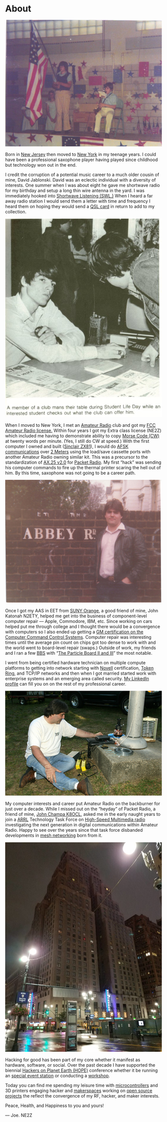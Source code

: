 # About

![My First Solo – Guess the Song](/blog/assets/school-1024x825.jpg)

Born in [New Jersey](http://weirdnj.com/) then moved to [New York](http://www.weirdus.com/states/new_york/index.php) in my teenage years. I could have been a professional saxophone player having played since childhood but technology won out in the end.

I credit the corruption of a potential music career to a much older cousin of mine, David Jablonski. David was an eclectic individual with a diversity of interests. One summer when I was about eight he gave me shortwave radio for my birthday and setup a long thin wire antenna in the yard. I was immediately hooked into [Shortwave Listening (SWL.)](https://en.wikipedia.org/wiki/Shortwave_listening) When I heard a far away radio station I would send them a letter with time and frequency I heard them on hoping they would send a [QSL card](https://en.wikipedia.org/wiki/QSL_card) in return to add to my collection.

![The kit as used for AFSK circa 1983](/assets/1983.jpg)

When I moved to New York, I met an [Amateur Radio](http://www.arrl.org/what-is-ham-radio) club and got my [FCC Amateur Radio license.](https://www.fcc.gov/wireless/bureau-divisions/mobility-division/amateur-radio-service) Within four years I got my Extra class license (NE2Z) which included me having to demonstrate ability to copy [Morse Code (CW)](https://en.wikipedia.org/wiki/Morse_code) at twenty words per minute. (Yes, I still do CW at speed.) With the first computer I owned and built ([Sinclair ZX81](https://en.wikipedia.org/wiki/ZX81)), I would do [AFSK communications](https://en.wikipedia.org/wiki/Frequency-shift_keying#Audio_FSK) over [2 Meters](https://en.wikipedia.org/wiki/2-meter_band) using the load/save cassette ports with another Amateur Radio owning similar kit. This was a precursor to the standardization of [AX.25 v2.0](https://en.wikipedia.org/wiki/AX.25) for [Packet Radio](https://en.wikipedia.org/wiki/Packet_radio). My first “hack” was sending his computer commands to fire up the thermal printer scaring the hell out of him. By this time, saxophone was not going to be a career path.

![Should I have brought my saxophone? EMI nearby.](/assets/abbeyroad_joec-1-1024x801.png)

Once I got my AAS in EET from [SUNY Orange](https://sunyorange.edu/), a good friend of mine, John Katonah N2ETY, helped me get into the business of component-level computer repair — Apple, Commodore, IBM, etc. Since working on cars helped put me through college and I thought there would be a convergence with computers so I also ended up getting a [GM certification on the Computer Command Control Systems](https://www.gmheritagecenter.com/docs/gm-heritage-archive/historical-brochures/Innovation_and_Technology/GM-Introduces-CCC.pdf). Computer repair was interesting times until the average pin count on chips got too dense to work with and the world went to board-level repair (swaps.) Outside of work, my friends and I ran a few [BBS](https://en.wikipedia.org/wiki/Bulletin_board_system) with “[The Particle Board II and III](http://bbslist.textfiles.com/914/)” the most notable.

I went from being certified hardware technician on multiple compute platforms to getting into network starting with [Novell](https://en.wikipedia.org/wiki/NetWare) certification, [Token Ring](https://en.wikipedia.org/wiki/Token_ring), and TCP/IP networks and then when I got married started work with enterprise systems and an emerging area called security. [My LinkedIn profile](https://www.linkedin.com/in/cupano/) can fill you on on the rest of my professional career.

![Usng the local park Flagpole as a 40M vertical](/assets/fdflagpole.jpeg)

My computer interests and career put Amateur Radio on the backburner for just over a decade. While I missed out on the “heyday” of Packet Radio, a friend of mine, [John Champa K8OCL](http://www.arrl.org/news/john-champa-k8ocl-sk), asked me in the early naught years to join a [ARRL](http://www.arrl.org/) Technology Task Force on [High-Speed Multimedia radio](http://www.arrl.org/files/file/About%20ARRL/Committee%20Reports/2006/July/BOD06-2%20CTO%20Annex%20C%20rev2.pdf) investigating the next generation in digital communications within Amateur Radio. Happy to see over the years since that task force disbanded developments in [mesh networking](https://en.wikipedia.org/wiki/Mesh_networking) born from it.

![The New Yorker Hotel when I stayed in Tesla’s Room for HOPE XII (top right window)](/assets/20180722_042216-768x1024.jpg)

Hacking for good has been part of my core whether it manifest as hardware, software, or social. Over the past decade I have supported the biennial [Hackers on Planet Earth (HOPE)](https://hope.net/) conference whether it be running an [special event station](/category/amateur-radio//hope-xi-repeater.md) or conducting a [workshop](hopexii-workshop/index.md).

Today you can find me spending my leisure time with [microcontrollers](https://randomnerdtutorials.com/ttgo-lora32-sx1276-arduino-ide/) and 3D printers engaging hacker and [makerspaces](http://squidwrench.org/) working on [open source projects](https://github.com/hudsonvalleydigitalnetwork/hasviolet) the reflect the convergence of my RF, hacker, and maker interests.

Peace, Health, and Happiness to you and yours!

— Joe. NE2Z
